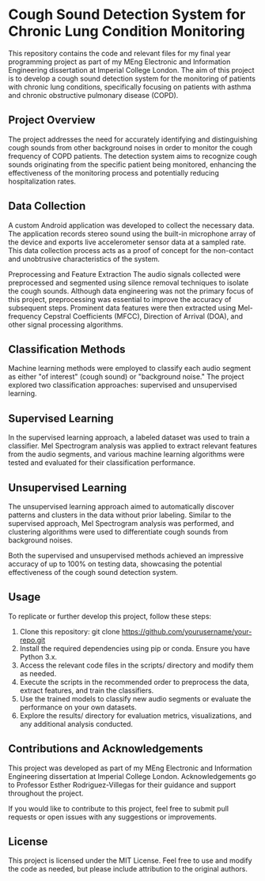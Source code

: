 # Cough Sound Detection System for Chronic Lung Condition Monitoring

This repository contains the code and relevant files for my final year programming project as part of my MEng Electronic and Information Engineering dissertation at Imperial College London. The aim of this project is to develop a cough sound detection system for the monitoring of patients with chronic lung conditions, specifically focusing on patients with asthma and chronic obstructive pulmonary disease (COPD).

## Project Overview
The project addresses the need for accurately identifying and distinguishing cough sounds from other background noises in order to monitor the cough frequency of COPD patients. The detection system aims to recognize cough sounds originating from the specific patient being monitored, enhancing the effectiveness of the monitoring process and potentially reducing hospitalization rates.

## Data Collection
A custom Android application was developed to collect the necessary data. The application records stereo sound using the built-in microphone array of the device and exports live accelerometer sensor data at a sampled rate. This data collection process acts as a proof of concept for the non-contact and unobtrusive characteristics of the system.

Preprocessing and Feature Extraction
The audio signals collected were preprocessed and segmented using silence removal techniques to isolate the cough sounds. Although data engineering was not the primary focus of this project, preprocessing was essential to improve the accuracy of subsequent steps. Prominent data features were then extracted using Mel-frequency Cepstral Coefficients (MFCC), Direction of Arrival (DOA), and other signal processing algorithms.

## Classification Methods
Machine learning methods were employed to classify each audio segment as either "of interest" (cough sound) or "background noise." The project explored two classification approaches: supervised and unsupervised learning.

## Supervised Learning
In the supervised learning approach, a labeled dataset was used to train a classifier. Mel Spectrogram analysis was applied to extract relevant features from the audio segments, and various machine learning algorithms were tested and evaluated for their classification performance.

## Unsupervised Learning
The unsupervised learning approach aimed to automatically discover patterns and clusters in the data without prior labeling. Similar to the supervised approach, Mel Spectrogram analysis was performed, and clustering algorithms were used to differentiate cough sounds from background noises.

Both the supervised and unsupervised methods achieved an impressive accuracy of up to 100% on testing data, showcasing the potential effectiveness of the cough sound detection system.

## Usage
To replicate or further develop this project, follow these steps:

1. Clone this repository: git clone https://github.com/yourusername/your-repo.git
2. Install the required dependencies using pip or conda. Ensure you have Python 3.x.
3. Access the relevant code files in the scripts/ directory and modify them as needed.
4. Execute the scripts in the recommended order to preprocess the data, extract features, and train the classifiers.
5. Use the trained models to classify new audio segments or evaluate the performance on your own datasets.
6. Explore the results/ directory for evaluation metrics, visualizations, and any additional analysis conducted.

## Contributions and Acknowledgements
This project was developed as part of my MEng Electronic and Information Engineering dissertation at Imperial College London. Acknowledgements go to Professor Esther Rodriguez-Villegas for their guidance and support throughout the project.

If you would like to contribute to this project, feel free to submit pull requests or open issues with any suggestions or improvements.

## License
This project is licensed under the MIT License. Feel free to use and modify the code as needed, but please include attribution to the original authors.
